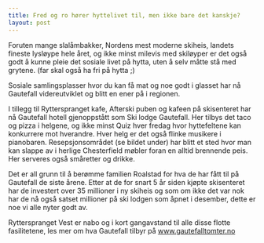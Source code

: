 ```yaml
---
title: Fred og ro hører hyttelivet til, men ikke bare det kanskje?
layout: post
---
```


Foruten mange slalåmbakker, Nordens mest moderne skiheis, landets fineste lysløype hele året, og ikke minst milevis med skiløyper er det også godt å kunne pleie det sosiale livet på hytta, uten å selv måtte stå med grytene. (far skal også ha fri på hytta ;)


Sosiale samlingsplasser hvor du kan få mat og noe godt i glasset har nå Gautefall videreutviklet og blitt en ener på i regionen.

I tillegg til Rytterspranget kafe, Afterski puben og kafeen på skisenteret har nå Gautefall hotell gjenoppstått som Ski lodge Gautefall. 
Her tilbys det taco og pizza i helgene, og ikke minst Quiz hver fredag hvor hyttefeltene kan konkurrere mot hverandre. Hver helg er det også flinke musikere i pianobaren. Resepsjonsområdet (se bildet under) har blitt et sted hvor man kan slappe av i herlige Chesterfield møbler foran en alltid brennende peis. Her serveres også småretter og drikke.

Det er all grunn til å berømme familien Roalstad for hva de har fått til på Gautefall de siste årene. Etter at de for snart 5 år siden kjøpte skisenteret har de investert over 35 millioner i ny skiheis og som om ikke det var nok har de nå også satset millioner på ski lodgen som åpnet i desember, dette er noe vi alle nyter godt av.

Rytterspranget Vest er nabo og i kort gangavstand til alle disse flotte fasilitetene, les mer om hva Gautefall tilbyr på www.gautefalltomter.no
